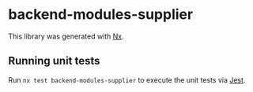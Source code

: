# backend-modules-supplier

This library was generated with [Nx](https://nx.dev).

## Running unit tests

Run `nx test backend-modules-supplier` to execute the unit tests via [Jest](https://jestjs.io).
